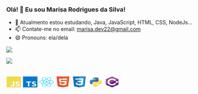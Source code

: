 ### Olá! 👋 Eu sou Marisa Rodrigues da Silva!



- 🔭 Atualmento estou estudando, Java, JavaScript, HTML, CSS, NodeJs...
- 📫 Contate-me no email: marisa.dev22@gmail.com
- 😄 Pronouns: ela/dela

<div>
  <a  href="https://github.com/marisarsilva/convoychat">
    <img align= "center" height="150em" src="https://github-readme-stats.vercel.app/api?username=marisarsilva&langs_count=20&show_icons=true&theme=dracula&include_all_commits=true&count_private=true"/>
  </a>
  
  <a  href="https://github-readme-stats.vercel.app/api/marisarsilva?username=marisarsilva"><img align=" center" height="150em" src="https://githubcom/marisarsilva/github-readme-stats">
  </a>



  
  
</div>

<div style="display: inline_block"><br>
  <img align="center" alt="Marisa-Js" height="30" width="40" src="https://raw.githubusercontent.com/devicons/devicon/master/icons/javascript/javascript-plain.svg">
  <img align="center" alt="Marisa-Ts" height="30" width="40" src="https://raw.githubusercontent.com/devicons/devicon/master/icons/typescript/typescript-plain.svg">
  <img align="center" alt="Marisa-React" height="30" width="40" src="https://raw.githubusercontent.com/devicons/devicon/master/icons/react/react-original.svg">
  <img align="center" alt="Marisa-HTML" height="30" width="40" src="https://raw.githubusercontent.com/devicons/devicon/master/icons/html5/html5-original.svg">
  <img align="center" alt="Marisa-CSS" height="30" width="40" src="https://raw.githubusercontent.com/devicons/devicon/master/icons/css3/css3-original.svg">
  <img align="center" alt="Marisa-Python" height="30" width="40" src="https://raw.githubusercontent.com/devicons/devicon/master/icons/python/python-original.svg">
  <img align="center" alt="Marisa-Csharp" height="30" width="40" src="https://raw.githubusercontent.com/devicons/devicon/master/icons/csharp/csharp-original.svg">
  
</div>




